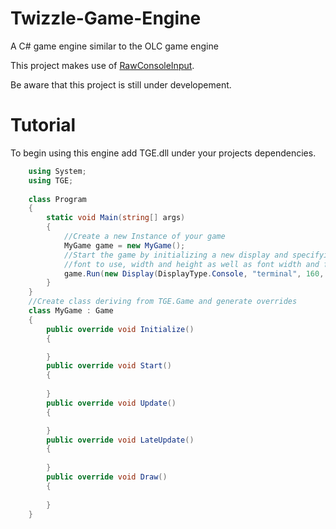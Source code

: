 # Twizzle-Game-Engine
A C# game engine similar to the OLC game engine

This project makes use of [RawConsoleInput](https://github.com/zolrath/RawConsoleInput).

Be aware that this project is still under developement.

# Tutorial
To begin using this engine add TGE.dll under your projects dependencies.
```c#
    using System;
    using TGE;
    
    class Program
    {
        static void Main(string[] args)
        {
            //Create a new Instance of your game
            MyGame game = new MyGame();
            //Start the game by initializing a new display and specifying the type of display,
            //font to use, width and height as well as font width and font height.
            game.Run(new Display(DisplayType.Console, "terminal", 160, 124, 8, 8));
        }
    }
    //Create class deriving from TGE.Game and generate overrides
    class MyGame : Game
    {
        public override void Initialize()
        {

        }
        public override void Start()
        {
        
        }
        public override void Update()
        {

        }
        public override void LateUpdate()
        {
        
        }
        public override void Draw()
        {
        
        }
    }
```

